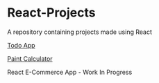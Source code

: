# React-Projects

A repository containing projects made using React

[Todo App](https://react-todo-app-dev.netlify.app)

[Paint Calculator](https://paint-calculator-app.netlify.app/)

React E-Commerce App - Work In Progress
